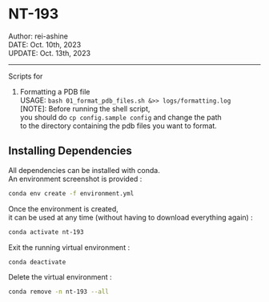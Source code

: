 # NT-193
Author: rei-ashine<br>
DATE: Oct. 10th, 2023<br>
UPDATE: Oct. 13th, 2023<br>

---
Scripts for
01. Formatting a PDB file<br>
USAGE: `bash 01_format_pdb_files.sh &>> logs/formatting.log`<br>
[NOTE]: Before running the shell script,<br>
you should do `cp config.sample config` and change the path<br>
to the directory containing the pdb files you want to format.

## Installing Dependencies
All dependencies can be installed with conda.<br>
An environment screenshot is provided :
```bash
conda env create -f environment.yml
```
Once the environment is created,<br>
it can be used at any time (without having to download everything again) :
```bash
conda activate nt-193
```
Exit the running virtual environment :
```bash
conda deactivate
```
Delete the virtual environment :
```bash
conda remove -n nt-193 --all
```